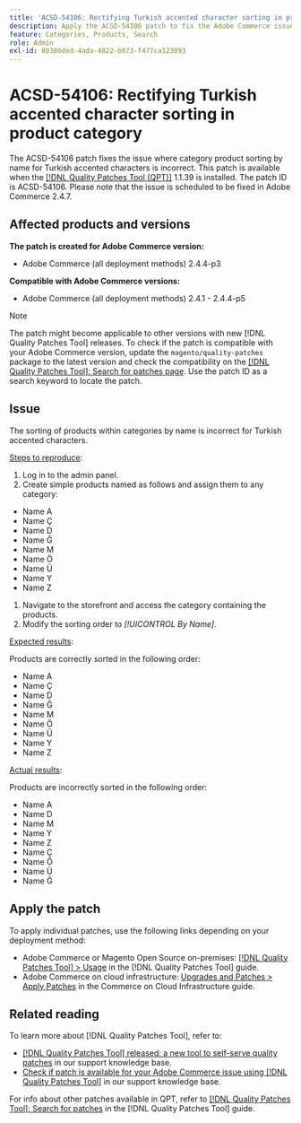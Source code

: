 ```yaml
---
title: 'ACSD-54106: Rectifying Turkish accented character sorting in product category'
description: Apply the ACSD-54106 patch to fix the Adobe Commerce issue where category product sorting by name for Turkish accented characters is incorrect.
feature: Categories, Products, Search
role: Admin
exl-id: 80386ded-4ada-4822-b073-f477ca123093
---
```

# ACSD-54106: Rectifying Turkish accented character sorting in product category

The ACSD-54106 patch fixes the issue where category product sorting by name for Turkish accented characters is incorrect. This patch is available when the [[!DNL Quality Patches Tool (QPT)]](https://experienceleague.adobe.com/en/docs/commerce-knowledge-base/kb/announcements/commerce-announcements/magento-quality-patches-released-new-tool-to-self-serve-quality-patches) 1.1.39 is installed. The patch ID is ACSD-54106. Please note that the issue is scheduled to be fixed in Adobe Commerce 2.4.7.

## Affected products and versions

**The patch is created for Adobe Commerce version:**

* Adobe Commerce (all deployment methods) 2.4.4-p3

**Compatible with Adobe Commerce versions:**

* Adobe Commerce (all deployment methods) 2.4.1 - 2.4.4-p5

>[!NOTE]
>
>The patch might become applicable to other versions with new [!DNL Quality Patches Tool] releases. To check if the patch is compatible with your Adobe Commerce version, update the `magento/quality-patches` package to the latest version and check the compatibility on the [[!DNL Quality Patches Tool]: Search for patches page](https://experienceleague.adobe.com/tools/commerce-quality-patches/index.html). Use the patch ID as a search keyword to locate the patch.

## Issue

The sorting of products within categories by name is incorrect for Turkish accented characters.

<u>Steps to reproduce</u>:

1. Log in to the admin panel.
1. Create simple products named as follows and assign them to any category:

* Name A
* Name Ç
* Name D
* Name Ğ
* Name M
* Name Ö
* Name Ü
* Name Y
* Name Z

1. Navigate to the storefront and access the category containing the products.
1. Modify the sorting order to *[!UICONTROL By Name]*.

<u>Expected results</u>:

Products are correctly sorted in the following order:

* Name A
* Name Ç
* Name D
* Name Ğ
* Name M
* Name Ö
* Name Ü
* Name Y
* Name Z

<u>Actual results</u>:

Products are incorrectly sorted in the following order:

* Name A
* Name D
* Name M
* Name Y
* Name Z
* Name Ç
* Name Ö
* Name Ü
* Name Ğ

## Apply the patch

To apply individual patches, use the following links depending on your deployment method:

* Adobe Commerce or Magento Open Source on-premises: [[!DNL Quality Patches Tool] > Usage](https://experienceleague.adobe.com/docs/commerce-operations/tools/quality-patches-tool/usage.html) in the [!DNL Quality Patches Tool] guide.
* Adobe Commerce on cloud infrastructure: [Upgrades and Patches > Apply Patches](https://experienceleague.adobe.com/docs/commerce-cloud-service/user-guide/develop/upgrade/apply-patches.html) in the Commerce on Cloud Infrastructure guide.

## Related reading

To learn more about [!DNL Quality Patches Tool], refer to:

* [[!DNL Quality Patches Tool] released: a new tool to self-serve quality patches](https://experienceleague.adobe.com/en/docs/commerce-knowledge-base/kb/announcements/commerce-announcements/magento-quality-patches-released-new-tool-to-self-serve-quality-patches) in our support knowledge base.
* [Check if patch is available for your Adobe Commerce issue using [!DNL Quality Patches Tool]](/help/support-tools/patches-available-in-qpt-tool/check-patch-for-magento-issue-with-magento-quality-patches.md) in our support knowledge base.

For info about other patches available in QPT, refer to [[!DNL Quality Patches Tool]: Search for patches](https://experienceleague.adobe.com/tools/commerce-quality-patches/index.html) in the [!DNL Quality Patches Tool] guide.
